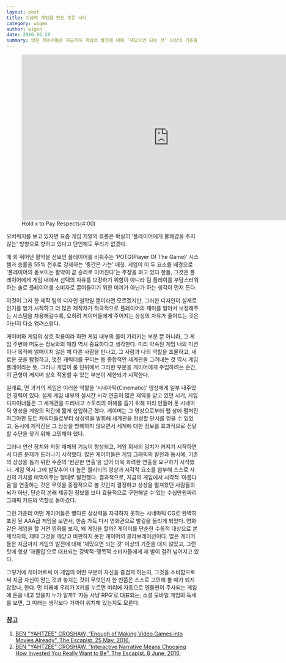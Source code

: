 ```yaml
---
layout: post
title: 지금의 게임을 만든 것은 너다
category: wigen
author: wigen
date: 2016.06.28
summary: 많은 게이머들은 지금까지 게임의 발전에 대해 ‘재밌으면 되는 것’ 이상의 기준을 대지 않았고, 그런 탓에 항상 ‘과몰입’으로 대표되는 강박적-맹목적 소비자들에게 제 발이 걸려 넘어지고 있다. 게이머로써 게임의 어떤 부분이 자신을 즐겁게 하는지, 그것을 소비함으로써 지금 자신이 얻는 것과 놓치는 것이 무엇인지 한 번쯤은 스스로 고민해 볼 때가 되지 않았나
---
```


<figure>
<div class="embed-responsive embed-responsive-16by9"><iframe width="769" height="433" src="https://www.youtube.com/embed/b82idSYHSu8?rel=0" frameborder="0" allowfullscreen></iframe></div>
<figcaption>Hold x to Pay Respects(4:00)</figcaption>
</figure>

오버워치를 보고 있자면 요즘 게임 개발의 흐름은 확실히 '플레이어에게 불쾌감을 주지 않는' 방향으로 향하고 있다고 단언해도 무리가 없겠다.

매 회 뛰어난 활약을 선보인 플레이어를 비춰주는 ‘POTG(Player Of The Game)’ 시스템과 승률을 55% 전후로 강제하는 ‘중간은 가는’ 매칭. 게임이 이 두 요소를 배경으로 '플레이어의 돋보이는 활약이 곧 승리로 이어진다'는 주장을 펴고 있다 한들, 그것은 플레이어에게 게임 내에서 선택의 자유를 보장하기 위함이 아니라 팀 플레이를 부담스러워하는 솔로 플레이어를 소비자로 끌어들이기 위한 미끼가 아닌가 하는 생각이 먼저 든다.

이것이 그저 한 제작 팀의 디자인 철학일 뿐이라면 모르겠지만, 그러한 디자인이 실제로 인기를 얻기 시작하고 더 많은 제작자가 적극적으로 플레이어의 재미를 알아서 보장해주는 시스템을 차용해갈수록, 오히려 게이머들에게 주어지는 상상의 자유가 줄어드는 것은 아닌지 다소 염려스럽다. 

게이머와 게임의 상호 작용이라 하면 게임 내부의 룰이 가리키는 부분 뿐 아니라, 그 게임 주변에 떠도는 정보와의 매칭 역시 중요하다고 생각한다. 미리 약속된 게임 내의 미션이나 목적에 얽매이지 않은 채 다른 사람을 만나고, 그 사람과 나의 역할을 조율하고, 새로운 곳을 탐험하고, 멋진 캐릭터를 꾸미는 등 종합적인 세계관을 그려내는 것 역시 게임 플레이라는 뜻. 그러나 게임이 룰 단위에서 그러한 부분을 게이머에게 주입하려는 순간, 이 균형이 깨지며 상호 작용할 수 있는 부분이 제한되기 시작한다. 

일례로, 먼 과거의 게임은 이러한 역할을 ‘시네마틱(Cinematic)’ 영상에게 일부 내주었던 경력이 있다. 실제 게임 내부의 실시간 시각 연출이 많은 제약을 받고 있던 시기, 게임 디자이너들은 그 세계관을 드러내고 스토리의 이해를 돕기 위해 미리 만들어 둔 시네마틱 영상을 게임의 막간에 짧게 삽입하곤 했다. 게이머는 그 영상으로부터 맵 상에 펼쳐진 자그마한 도트 캐릭터들로부터  상상력을 발휘해 세계관을 완성할 단서를 얻을 수 있었고, 동시에 제작진은 그 상상을 방해하지 않으면서 세계에 대한 정보를 효과적으로 전달할 수단을 찾기 위해 고민해야 했다.

그러나 연산 장치와 저장 매체의 기능이 향상되고, 게임 회사의 덩치가 커지기 시작하면서 다른 문제가 드러나기 시작했다. 많은 게이머들은 게임 그래픽의 발전과 동시에, 기존의 상상을 돕기 위한 수준의 ‘빈곤한 연출’을 넘어 더욱 화려한 연출을 요구하기 시작했다. 게임 역시 그에 발맞추어 더 높은 퀄리티의 영상과 시각적 요소를 첨부해 스스로 자신의 가치를 떠먹여주는 형태로 발전했다. 결과적으로, 지금의 게임에서 시각적 ‘아름다움’을 연출하는 것은 무엇을 중점적으로 볼 것인지 결정하고 상상을 펼쳐왔던 사람들의 뇌가 아닌, 단순히 본래 제공된 정보를 보다 효율적으로 구현해낼 수 있는 수십만원짜리 그래픽 카드의 역할로 돌아갔다. 

그런 가운데 어떤 게이머들은 별다른 상상력을 자극하지 못하는 시네마틱 CG로 완벽히 포장 된 AAA급 게임을 보면서, 한숨 가득 다시 영화관으로 발길을 돌리게 되었다. 영화같은 게임을 할 거면 영화를 보지, 왜 게임을 할까?  게이머를 단순한 수동적 대상으로 본 제작자와, 제때 그것을 깨닫고 비판하지 못한 게이머의 콜라보레이션이다. 많은 게이머들은 지금까지 게임의 발전에 대해 ‘재밌으면 되는 것’ 이상의 기준을 대지 않았고, 그런 탓에 항상 ‘과몰입’으로 대표되는 강박적-맹목적 소비자들에게 제 발이 걸려 넘어지고 있다.

그렇기에 게이머로써 이 게임의 어떤 부분이 자신을 즐겁게 하는지, 그것을 소비함으로써 지금 자신이 얻는 것과 놓치는 것이 무엇인지 한 번쯤은 스스로 고민해 볼 때가 되지 않았나, 한다. 먼 미래에 우리가 X키를 누르면 머리에 자동으로 엔돌핀이 주사되는 게임에 돈을 내고 있을지 누가 알까? ‘자동 사냥 RPG’로 대표되는, 소셜 모바일 게임의 득세를 보면, 그 미래는 생각보다 가까이 위치해 있는지도 모른다.

### 참고
1. [BEN "YAHTZEE" CROSHAW, “Enough of Making Video Games into Movies Already”. The Escapist. 25 May. 2016.](http://www.escapistmagazine.com/articles/view/video-games/columns/extra-punctuation/17070-Let-s-Stop-Making-Video-Games-into-Movies)
2. [BEN "YAHTZEE" CROSHAW, “Interactive Narrative Means Choosing How Invested You Really Want to Be”. The Escapist. 8 June. 2016.](http://www.escapistmagazine.com/articles/view/video-games/columns/extra-punctuation/17090-Interactive-Narrative-Means-Choosing-How-Invested-You-Want-to-Be)